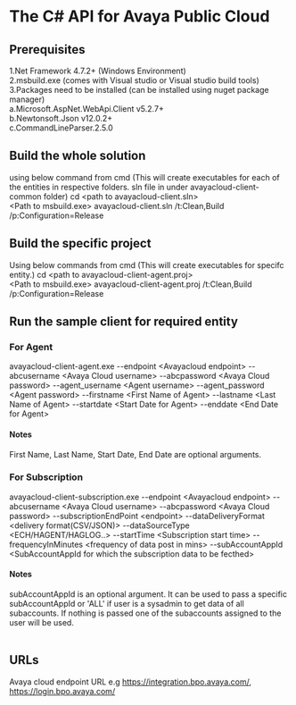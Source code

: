 # The C# API for Avaya Public Cloud

## Prerequisites 
 1.Net Framework 4.7.2+ (Windows Environment) <br />
 2.msbuild.exe (comes with Visual studio or Visual studio build tools) <br />
 3.Packages need to be installed (can be installed using nuget package manager) <br />
        a.Microsoft.AspNet.WebApi.Client v5.2.7+ <br />
	    b.Newtonsoft.Json v12.0.2+		<br />
		c.CommandLineParser.2.5.0       <br />


## Build the whole solution 
using below command from cmd (This will create executables for each of the entities in respective folders. sln file in under avayacloud-client-common folder)
cd \<path to avayacloud-client.sln\> <br />
\<Path to msbuild.exe\> avayacloud-client.sln /t:Clean,Build /p:Configuration=Release

## Build the specific project 
Using below commands from cmd (This will create executables for specifc entity.)
cd \<path to avayacloud-client-agent.proj\> <br />
\<Path to msbuild.exe\> avayacloud-client-agent.proj /t:Clean,Build /p:Configuration=Release

## Run the sample client for required entity
### For Agent
avayacloud-client-agent.exe --endpoint \<Avayacloud endpoint\> --abcusername \<Avaya Cloud username\> --abcpassword \<Avaya Cloud password\> --agent_username \<Agent username\> --agent_password \<Agent password\>  --firstname \<First Name of Agent\> --lastname \<Last Name of Agent\> --startdate \<Start Date for Agent\> --enddate \<End Date  for Agent\>
#### Notes
First Name, Last Name, Start Date, End Date are optional arguments.
### For Subscription
avayacloud-client-subscription.exe --endpoint \<Avayacloud endpoint\> --abcusername \<Avaya Cloud username\> --abcpassword \<Avaya Cloud password\> --subscriptionEndPoint \<endpoint\> --dataDeliveryFormat \<delivery format(CSV/JSON)\> --dataSourceType \<ECH/HAGENT/HAGLOG..\> --startTime \<Subscription start time\> --frequencyInMinutes \<frequency of data post in mins\> --subAccountAppId  \<SubAccountAppId for which the subscription data to be fecthed\>
#### Notes
subAccountAppId is an optional argument. It can be used to pass a specific subAccountAppId or 'ALL' if user is a sysadmin to get data of all subaccounts. If nothing is passed one of the subaccounts assigned to the user will be used. <br />
<br />
## URLs
Avaya cloud endpoint URL e.g https://integration.bpo.avaya.com/, https://login.bpo.avaya.com/

